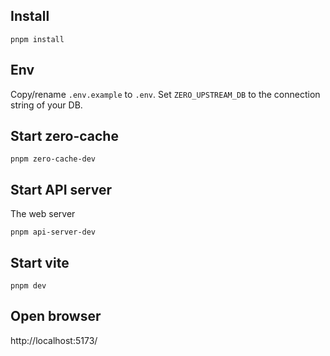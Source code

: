 ## Install

```
pnpm install
```

## Env

Copy/rename `.env.example` to `.env`. Set `ZERO_UPSTREAM_DB` to the connection
string of your DB.

## Start zero-cache

`pnpm zero-cache-dev`

## Start API server

The web server

```
pnpm api-server-dev
```

## Start vite

```
pnpm dev
```

## Open browser

http://localhost:5173/
